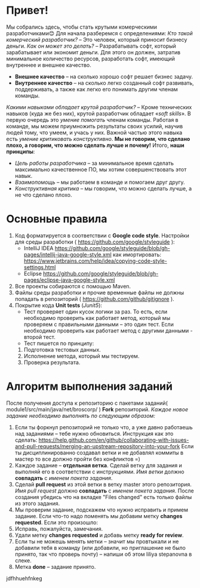 # Привет!
Мы собрались здесь, чтобы стать крутыми комерческими разработчиками😊
Для начала разберемся с определениями:
_Кто такой комерческий разработчик?_ – Это человек, который приносит бизнесу деньги.
_Как он может это делать?_ – Разрабатывать софт, который зарабатывает или экономит деньги. Для этого он должен, затратив минимальное количество ресурсов, разработать софт, имеющий внутреннее и внешнее качество.
   * __Внешнее качество__ – на сколько хорошо софт решает бизнес задачу.
   * __Внутреннее качество__ – на сколько легко созданный софт развивать, поддерживать, а также как легко его понимать другим членам команды.

_Какими навыками обладает крутой разработчик?_ – Кроме технических навыков (куда же без них), крутой разработчик обладает «_soft skills_». В первую очередь это _умение помогать_ членам команды. Работая в команде, мы можем приумножить результаты своих усилий, научив людей тому, что умеем, и учась у них. Важной частью этого навыка есть _умение критиковать конструктивно_. __Мы не говорим, что сделано плохо, а говорим, что можно сделать лучше и почему!__
Итого, __наши принципы__:
   * _Цель работы разработчика_ – за минимальное время сделать максимально качественное ПО, мы хотим совершенствовать этот навык.
   * _Взаимопомощь_ – мы работаем в команде и помогаем друг другу.
   * _Конструктивная критика_ – мы говорим, что можно сделать лучше, а не что сделано плохо.


# Основные правила

1.	Код форматируется в соответствии с __Google code style__. 
   Настройки для среды разработки ( https://github.com/google/styleguide ):
      *	IntelliJ IDEA https://github.com/google/styleguide/blob/gh-pages/intellij-java-google-style.xml как имортировать: https://www.jetbrains.com/help/idea/copying-code-style-settings.html    
      *	Eclipse https://github.com/google/styleguide/blob/gh-pages/eclipse-java-google-style.xml
2.	Все проекты собираются с помощью Maven.
3.	Файлы среды разработки и прочие временные файлы не должны попадать в репозиторий ( https://github.com/github/gitignore ).
4.	Покрытие кода __Unit tests__ (_Junit5_):
      *	Тест проверяет один кусок логики за раз. То есть, если необходимо проверить как работает метод, который мы проверяем с правильными данными – это один тест. Если необходимо проверить как работает метод с другими данными - второй тест.
      *	Тест пишется по принципу:
       1.	Подготовка тестовых данных.
       2.	Исполнение метода, который мы тестируем.
       3.	Проверка результата.
 
 
# Алгоритм выполнения заданий

После получения доступа к репозиторию с пакетами заданий( module1/src/main/java/net/broscorp/ ) __Fork__ репозиторий. 
 _Каждое новое задание необходимо выполнять по следующим образом:_
1.	Если ты форкнул репозиторий не только что, а уже давно работаешь над заданиями – тебе нужно обновиться. 
Инструкция как это сделать:
https://help.github.com/en/github/collaborating-with-issues-and-pull-requests/merging-an-upstream-repository-into-your-fork 
Если ты дисциплинированно создавал ветки и не добавлял коммиты в мастер то все должно пройти без конфликтов =)
2.	Каждое задание – __отдельная ветка__. Сделай ветку для задания и выполняй его в соответствии с инструкциями. _Имя ветки_ должно __совпадать__ с _именем пакета задания_.
3.	Сделай __pull request__ из этой ветки в ветку master этого репозитория. _Имя pull request_ должно __совпадать__ с _именем пакета задания_. После создания убедись что на вкладке "Files changed" есть только файлы из этого задания.
4.	Мы проверим задание, подскажем что нужно исправить и примем задание. Если что-то надо поменять мы добавим метку __changes requested__. Если это произошло:
   1.	Исправь, пожалуйста, замечания.
   2.	Удали метку __changes requested__ и добавь метку __ready for review__.
   3.	Если ты не можешь менять метки – значит мы провтыкали и не добавили тебя в команду (или добавили, но приглашение не было принято, так что проверь почту) – напиши об этом liliya stepanovna в слеке.
5.	Метка __done__ – задание принято.


jdfhhuehfnkeg

